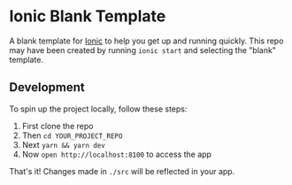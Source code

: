 # Ionic Blank Template

A blank template for [Ionic](https://ionicframework.com/) to help you get up and running quickly. This repo may have been created by running `ionic start` and selecting the "blank" template.

## Development

To spin up the project locally, follow these steps:

1. First clone the repo
1. Then `cd YOUR_PROJECT_REPO`
1. Next `yarn && yarn dev`
1. Now `open http://localhost:8100` to access the app

That's it! Changes made in `./src` will be reflected in your app.
